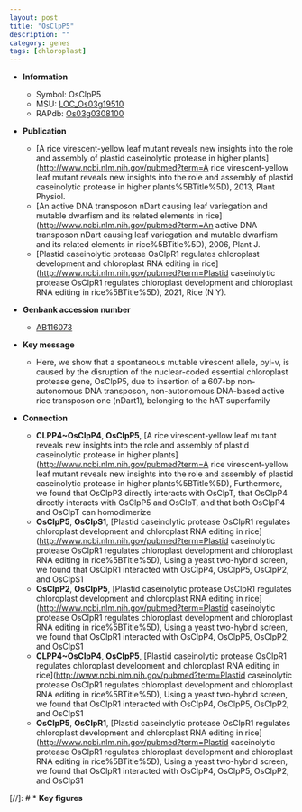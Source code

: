 ```yaml
---
layout: post
title: "OsClpP5"
description: ""
category: genes
tags: [chloroplast]
---
```


* **Information**  
    + Symbol: OsClpP5  
    + MSU: [LOC_Os03g19510](http://rice.plantbiology.msu.edu/cgi-bin/ORF_infopage.cgi?orf=LOC_Os03g19510)  
    + RAPdb: [Os03g0308100](http://rapdb.dna.affrc.go.jp/viewer/gbrowse_details/irgsp1?name=Os03g0308100)  

* **Publication**  
    + [A rice virescent-yellow leaf mutant reveals new insights into the role and assembly of plastid caseinolytic protease in higher plants](http://www.ncbi.nlm.nih.gov/pubmed?term=A rice virescent-yellow leaf mutant reveals new insights into the role and assembly of plastid caseinolytic protease in higher plants%5BTitle%5D), 2013, Plant Physiol.
    + [An active DNA transposon nDart causing leaf variegation and mutable dwarfism and its related elements in rice](http://www.ncbi.nlm.nih.gov/pubmed?term=An active DNA transposon nDart causing leaf variegation and mutable dwarfism and its related elements in rice%5BTitle%5D), 2006, Plant J.
    + [Plastid caseinolytic protease OsClpR1 regulates chloroplast development and chloroplast RNA editing in rice](http://www.ncbi.nlm.nih.gov/pubmed?term=Plastid caseinolytic protease OsClpR1 regulates chloroplast development and chloroplast RNA editing in rice%5BTitle%5D), 2021, Rice (N Y).

* **Genbank accession number**  
    + [AB116073](http://www.ncbi.nlm.nih.gov/nuccore/AB116073)

* **Key message**  
    + Here, we show that a spontaneous mutable virescent allele, pyl-v, is caused by the disruption of the nuclear-coded essential chloroplast protease gene, OsClpP5, due to insertion of a 607-bp non-autonomous DNA transposon, non-autonomous DNA-based active rice transposon one (nDart1), belonging to the hAT superfamily

* **Connection**  
    + __CLPP4~OsClpP4__, __OsClpP5__, [A rice virescent-yellow leaf mutant reveals new insights into the role and assembly of plastid caseinolytic protease in higher plants](http://www.ncbi.nlm.nih.gov/pubmed?term=A rice virescent-yellow leaf mutant reveals new insights into the role and assembly of plastid caseinolytic protease in higher plants%5BTitle%5D), Furthermore, we found that OsClpP3 directly interacts with OsClpT, that OsClpP4 directly interacts with OsClpP5 and OsClpT, and that both OsClpP4 and OsClpT can homodimerize
    + __OsClpP5__, __OsClpS1__, [Plastid caseinolytic protease OsClpR1 regulates chloroplast development and chloroplast RNA editing in rice](http://www.ncbi.nlm.nih.gov/pubmed?term=Plastid caseinolytic protease OsClpR1 regulates chloroplast development and chloroplast RNA editing in rice%5BTitle%5D),  Using a yeast two-hybrid screen, we found that OsClpR1 interacted with OsClpP4, OsClpP5, OsClpP2, and OsClpS1
    + __OsClpP2__, __OsClpP5__, [Plastid caseinolytic protease OsClpR1 regulates chloroplast development and chloroplast RNA editing in rice](http://www.ncbi.nlm.nih.gov/pubmed?term=Plastid caseinolytic protease OsClpR1 regulates chloroplast development and chloroplast RNA editing in rice%5BTitle%5D),  Using a yeast two-hybrid screen, we found that OsClpR1 interacted with OsClpP4, OsClpP5, OsClpP2, and OsClpS1
    + __CLPP4~OsClpP4__, __OsClpP5__, [Plastid caseinolytic protease OsClpR1 regulates chloroplast development and chloroplast RNA editing in rice](http://www.ncbi.nlm.nih.gov/pubmed?term=Plastid caseinolytic protease OsClpR1 regulates chloroplast development and chloroplast RNA editing in rice%5BTitle%5D),  Using a yeast two-hybrid screen, we found that OsClpR1 interacted with OsClpP4, OsClpP5, OsClpP2, and OsClpS1
    + __OsClpP5__, __OsClpR1__, [Plastid caseinolytic protease OsClpR1 regulates chloroplast development and chloroplast RNA editing in rice](http://www.ncbi.nlm.nih.gov/pubmed?term=Plastid caseinolytic protease OsClpR1 regulates chloroplast development and chloroplast RNA editing in rice%5BTitle%5D),  Using a yeast two-hybrid screen, we found that OsClpR1 interacted with OsClpP4, OsClpP5, OsClpP2, and OsClpS1

[//]: # * **Key figures**  


